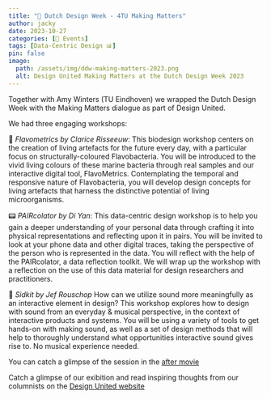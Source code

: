 ```yaml
---
title: "📅 Dutch Design Week - 4TU Making Matters"
author: jacky
date: 2023-10-27
categories: [📅 Events]
tags: [Data-Centric Design 📊]
pin: false
image:
  path: /assets/img/ddw-making-matters-2023.png
  alt: Design United Making Matters at the Dutch Design Week 2023
---
```


Together with Amy Winters (TU Eindhoven) we wrapped the Dutch Design Week with the Making Matters dialogue as part of Design United.

We had three engaging workshops:

🌈 *Flavometrics by Clarice Risseeuw*: This biodesign workshop centers on the creation of living artefacts for the future every day, with a particular focus on structurally-coloured Flavobacteria. You will be introduced to the vivid living colours of these marine bacteria through real samples and our interactive digital tool, FlavoMetrics. Contemplating the temporal and responsive nature of Flavobacteria, you will develop design concepts for living artefacts that harness the distinctive potential of living microorganisms.

📟  *PAIRcolator by Di Yan*: This data-centric design workshop is to help you gain a deeper understanding of your personal data through crafting it into physical representations and reflecting upon it in pairs. You will be invited to look at your phone data and other digital traces, taking the perspective of the person who is represented in the data. You will reflect with the help of the PAIRcolator, a data reflection toolkit. We will wrap up the workshop with a reflection on the use of this data material for design researchers and practitioners. 

🎵  *Sidkit by Jef Rouschop* How can we utilize sound more meaningfully as an interactive element in design? This workshop explores how to design with sound from an everyday & musical perspective, in the context of interactive products and systems. You will be using a variety of tools to get hands-on with making sound, as well as a set of design methods that will help to thoroughly understand what opportunities interactive sound gives rise to. No musical experience needed.



You can catch a glimpse of the session in the [after movie](https://vimeo.com/883983670)

Catch a glimpse of our exibition and read inspiring thoughts from our columnists on the [Design United website](https://www.4tu.nl/du/editions/ddw23/#making-matters)